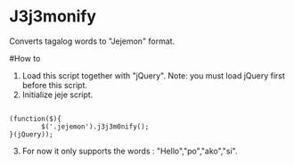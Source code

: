 # J3j3monify
Converts tagalog words to "Jejemon" format.

#How to

1. Load this script together with "jQuery". Note: you must load jQuery first before this script.
2. Initialize jeje script.

<pre lang="javascript"><code>
(function($){
        $('.jejemon').j3j3m0nify();
}(jQuery));
</code></pre>

3. For now it only supports the words : "Hello","po","ako","si".

